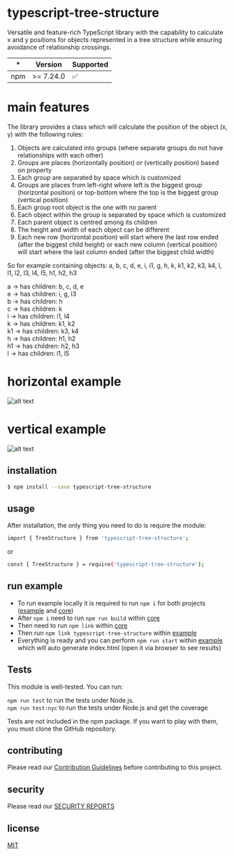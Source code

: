 # typescript-tree-structure

Versatile and feature-rich TypeScript library with the capability to calculate x and y positions for objects represented in a tree structure while ensuring avoidance of relationship crossings.

| \*  | Version   | Supported          |
| --- | --------- | ------------------ |
| npm | >= 7.24.0 | :white_check_mark: |

# main features

The library provides a class which will calculate the position of the object (x, y) with the following rules:

1. Objects are calculated into groups (where separate groups do not have relationships with each other)
2. Groups are places (horizontally position) or (vertically position) based on property
3. Each group are separated by space which is customized
4. Groups are places from left-right where left is the biggest group (horizontal position) or top-bottom where the top is the biggest group (vertical position)
5. Each group root object is the one with no parent
6. Each object within the group is separated by space which is customized
7. Each parent object is centred among its children
8. The height and width of each object can be different
9. Each new row (horizontal position) will start where the last row ended (after the biggest child height) or each new column (vertical position) will start where the last column ended (after the biggest child width)

So for example containing objects: a, b, c, d, e, i, i1, g, h, k, k1, k2, k3, k4, l, l1, l2, l3, l4, l5, h1, h2, h3

a -> has children: b, c, d, e <br/>
e -> has children: i, g, l3 <br/>
b -> has children: h <br/>
c -> has children: k <br/>
i -> has children: i1, l4 <br/>
k -> has children: k1, k2 <br/> 
k1 -> has children: k3, k4 <br/>
h -> has children: h1, h2 <br/>
h1 -> has children: h2, h3 <br/>
l -> has children: l1, l5 <br/>

# horizontal example

![alt text](https://github.com/piratuks/typescript-tree-structure/blob/main/object_example_horizontal.png?raw=true)

# vertical example

![alt text](https://github.com/piratuks/typescript-tree-structure/blob/main/object_example_vertical.png?raw=true)

## installation

```bash
$ npm install --save typescript-tree-structure
```

## usage

After installation, the only thing you need to do is require the module:

```bash
import { TreeStructure } from 'typescript-tree-structure';
```

or

```bash
const { TreeStructure } = require('typescript-tree-structure');
```

## run example

- To run example locally it is required to run `npm i` for both projects ([example](example) and [core](core))
- After `npm i` need to run `npm run build` within [core](core)
- Then need to run `npm link` within [core](core)
- Then run `npm link typescript-tree-structure` within [example](example)
- Everything is ready and you can perform `npm run start` within [example](example) which will auto generate index.html (open it via browser to see results) 

## Tests

This module is well-tested. You can run:

`npm run test` to run the tests under Node.js.
<br/>
`npm run test:nyc` to run the tests under Node.js and get the coverage

Tests are not included in the npm package. If you want to play with them, you must clone the GitHub repository.

## contributing

Please read our [Contribution Guidelines](CONTRIBUTING.md) before contributing to this project.

## security

Please read our [SECURITY REPORTS](SECURITY.md)

## license

[MIT](LICENSE)
